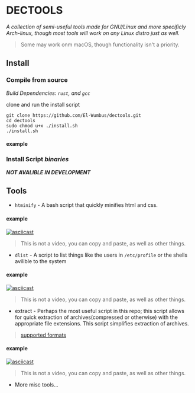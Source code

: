 
DECTOOLS
==========

*A collection of semi-useful tools made for GNU/Linux and more specificly Arch-linux, though most tools will work on any Linux distro just as well.*

> Some may work onm macOS, though functionality isn't a priority.

## Install

### Compile from source

*Build Dependencies: `rust`, and `gcc`*

clone and run the install script

```
git clone https://github.com/El-Wumbus/dectools.git
cd dectools
sudo chmod u+x ./install.sh
./install.sh
```

#### example



### Install Script *binaries*

***NOT AVALIBLE IN DEVELOPMENT***

## Tools

- `htminify` - A bash script that quickly minifies html and css.

#### example

[![asciicast](https://asciinema.org/a/UrK0zTDwZeVA0qfpDdijE8a1A.svg)](https://asciinema.org/a/UrK0zTDwZeVA0qfpDdijE8a1A)
> This is not a video, you can copy and paste, as well as other things.

- `dlist` - A script to list things like the users in `/etc/profile` or the shells avilible to the system  

#### example

[![asciicast](https://asciinema.org/a/BrQnlA1bTXzhLk6VhAHWrZGEA.svg)](https://asciinema.org/a/BrQnlA1bTXzhLk6VhAHWrZGEA)
> This is not a video, you can copy and paste, as well as other things.

- extract - Perhaps the most useful script in this repo; this script allows for quick extraction of archives(compressed or otherwise) with the appropriate file extensions. This script simplifies extraction of archives.
> [supported formats](https://github.com/El-Wumbus/dectools/blob/development/Docs/ExtractSupportedFileTypes.md)

#### example

[![asciicast](https://asciinema.org/a/dL4Nlw3IoVAOtAms38o5uezMR.svg)](https://asciinema.org/a/dL4Nlw3IoVAOtAms38o5uezMR)
> This is not a video, you can copy and paste, as well as other things.

- More misc tools...

